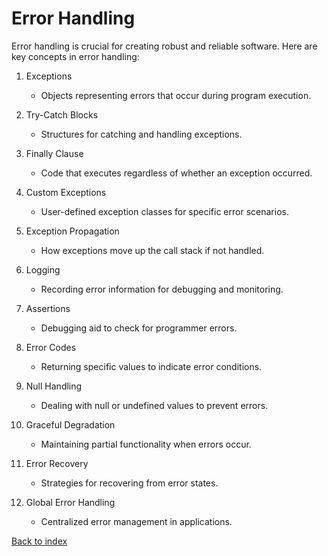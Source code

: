 # Error Handling

Error handling is crucial for creating robust and reliable software. Here are key concepts in error handling:

1. Exceptions
   - Objects representing errors that occur during program execution.

2. Try-Catch Blocks
   - Structures for catching and handling exceptions.

3. Finally Clause
   - Code that executes regardless of whether an exception occurred.

4. Custom Exceptions
   - User-defined exception classes for specific error scenarios.

5. Exception Propagation
   - How exceptions move up the call stack if not handled.

6. Logging
   - Recording error information for debugging and monitoring.

7. Assertions
   - Debugging aid to check for programmer errors.

8. Error Codes
   - Returning specific values to indicate error conditions.

9. Null Handling
   - Dealing with null or undefined values to prevent errors.

10. Graceful Degradation
    - Maintaining partial functionality when errors occur.

11. Error Recovery
    - Strategies for recovering from error states.

12. Global Error Handling
    - Centralized error management in applications.

[Back to index](../README.md)
